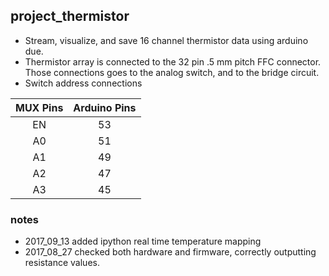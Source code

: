 ## project_thermistor
- Stream, visualize, and save 16 channel thermistor data using arduino due.
- Thermistor array is connected to the 32 pin .5 mm pitch FFC connector.
Those connections goes to the analog switch, and to the bridge circuit.
- Switch address connections

| MUX Pins| Arduino Pins |
| :------:|:------------:|
| EN      |53            |
| A0      |51            |
| A1      |49            |
| A2      |47            |
| A3      |45            |

### notes
- 2017_09_13 added ipython real time temperature mapping
- 2017_08_27 checked both hardware and firmware, correctly outputting resistance values.
